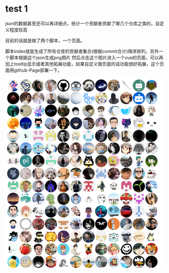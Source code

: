 # test 1



json的数据甚至还可以再详细点，统计一个贡献者贡献了哪几个仓库之类的，自定义程度较高


目前的话就是做了两个脚本，一个页面。

脚本index就是生成了所有仓库的贡献者集合(根据commit合计)降序排列，另外一个脚本根据这个json生成png图片
然后点击这个图片进入一个vue的页面，可以再加上tooltip显示或者其他拓展功能，如果自定义做页面的话功能很好拓展，这个页面用github-Page部署一下。


<img src="./contributors.png">